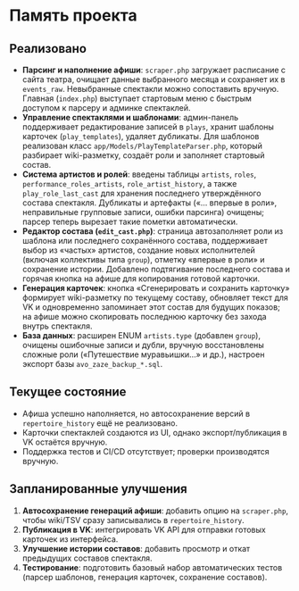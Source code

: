 # Память проекта

## Реализовано

- **Парсинг и наполнение афиши**: `scraper.php` загружает расписание с сайта театра, очищает данные выбранного месяца и сохраняет их в `events_raw`. Невыбранные спектакли можно сопоставить вручную. Главная (`index.php`) выступает стартовым меню с быстрым доступом к парсеру и админке спектаклей.
- **Управление спектаклями и шаблонами**: админ-панель поддерживает редактирование записей в `plays`, хранит шаблоны карточек (`play_templates`), удаляет дубликаты. Для шаблонов реализован класс `app/Models/PlayTemplateParser.php`, который разбирает wiki-разметку, создаёт роли и заполняет стартовый состав.
- **Система артистов и ролей**: введены таблицы `artists`, `roles`, `performance_roles_artists`, `role_artist_history`, а также `play_role_last_cast` для хранения последнего утверждённого состава спектакля. Дубликаты и артефакты («… впервые в роли», неправильные групповые записи, ошибки парсинга) очищены; парсер теперь вырезает такие пометки автоматически.
- **Редактор состава (`edit_cast.php`)**: страница автозаполняет роли из шаблона или последнего сохранённого состава, поддерживает выбор из «частых» артистов, создание новых исполнителей (включая коллективы типа `group`), отметку «впервые в роли» и сохранение истории. Добавлено подтягивание последнего состава и горячая кнопка на афише для копирования готовой карточки.
- **Генерация карточек**: кнопка «Сгенерировать и сохранить карточку» формирует wiki-разметку по текущему составу, обновляет текст для VK и одновременно запоминает этот состав для будущих показов; на афише можно скопировать последнюю карточку без захода внутрь спектакля.
- **База данных**: расширен ENUM `artists.type` (добавлен `group`), очищены ошибочные записи и дубли, вручную восстановлены сложные роли («Путешествие муравьишки…» и др.), настроен экспорт базы `avo_zaze_backup_*.sql`.

## Текущее состояние

- Афиша успешно наполняется, но автосохранение версий в `repertoire_history` ещё не реализовано.
- Карточки спектаклей создаются из UI, однако экспорт/публикация в VK остаётся вручную.
- Поддержка тестов и CI/CD отсутствует; проверки производятся вручную.

## Запланированные улучшения

1. **Автосохранение генераций афиши**: добавить опцию на `scraper.php`, чтобы wiki/TSV сразу записывались в `repertoire_history`.
2. **Публикация в VK**: интегрировать VK API для отправки готовых карточек из интерфейса.
3. **Улучшение истории составов**: добавить просмотр и откат предыдущих составов спектакля.
4. **Тестирование**: подготовить базовый набор автоматических тестов (парсер шаблонов, генерация карточек, сохранение составов).
